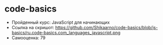 # code-basics
+ Пройденный курс: JavaScript для начинающих
+ Ссылка на скришот: https://github.com/Shikaarno/code-basics/blob/js-basics/ru.code-basics.com_languages_javascript.png
+ Самооценка: 79
